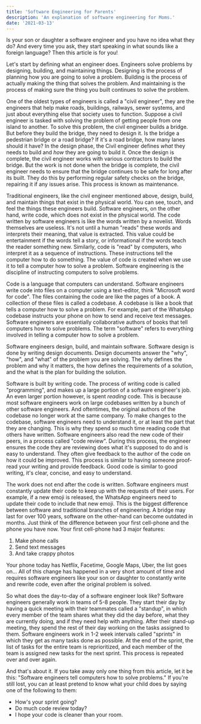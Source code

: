```yaml
---
title: 'Software Engineering for Parents'
description: 'An explanation of software engineering for Moms.'
date: '2021-03-13'
---
```

Is your son or daughter a software engineer and you have no idea what they do?
And every time you ask, they start speaking in what sounds like a foreign language?
Then this article is for you!

Let's start by defining what an engineer does.
Engineers solve problems by designing, building, and maintaining things.
Designing is the process of planning how you are going to solve a problem.
Building is the process of actually making the thing that solves the problem.
And maintaining is the process of making sure the thing you built continues to solve the problem. 

One of the oldest types of engineers is called a "civil engineer", they are the engineers that help make roads, buildings, railways, sewer systems, and just about everything else that society uses to function.
Suppose a civil engineer is tasked with solving the problem of getting people from one island to another.
To solve this problem, the civil engineer builds a bridge.
But before they build the bridge, they need to design it.
Is the bridge a pedestrian bridge or a road bridge?
If it's a road bridge, how many lanes should it have?
In the design phase, the Civil engineer defines *what* they needs to build and *how* they are going to build it.
Once the design is complete, the civil engineer works with various contractors to build the bridge.
But the work is not done when the bridge is complete, the civil engineer needs to ensure that the bridge continues to be safe for long after its built.
They do this by performing regular safety checks on the bridge, repairing it if any issues arise.
This process is known as maintenance.

Traditional engineers, like the civil engineer mentioned above, design, build, and maintain things that exist in the physical world.
You can see, touch, and feel the things these engineers build.
Software engineers, on the other hand, write code, which does not exist in the physical world.
The code written by software engineers is like the words written by a novelist.
Words themselves are useless.
It's not until a human "reads" these words and interprets their meaning, that value is extracted.
This value could be entertainment if the words tell a story, or informational if the words teach the reader something new.
Similarly, code is "read" by computers, who interpret it as a sequence of instructions.
These instructions tell the computer how to do something.
The value of code is created when we use it to tell a computer how to solve a problem. 
Software engineering is the discipline of instructing computers to solve problems.

Code is a language that computers can understand.
Software engineers write code into files on a computer using a text-editor, think "Microsoft word for code".
The files containing the code are like the pages of a book.
A collection of these files is called a codebase.
A codebase is like a book that tells a computer how to solve a problem.
For example, part of the WhatsApp codebase instructs your phone on how to send and receive text messages.
Software engineers are essentially collaborative authors of books that tell computers how to solve problems.
The term "software" refers to everything involved in telling a computer how to solve a problem.

Software engineers design, build, and maintain software.
Software design is done by writing design documents.
Design documents answer the "why", "how", and "what" of the problem you are solving.
The why defines the problem and why it matters, the how defines the requirements of a solution, and the what is the plan for building the solution.

Software is built by writing code.
The process of writing code is called "programming", and makes up a large portion of a software engineer's job.
An even larger portion however, is spent *reading* code.
This is because most software engineers work on large codebases written by a bunch of other software engineers.
And oftentimes, the original authors of the codebase no longer work at the same company.
To make changes to the codebase, software engineers need to understand it, or at least the part that they are changing. 
This is why they spend so much time reading code that others have written.
Software engineers also read the new code of their peers, in a process called "code review". 
During this process, the engineer ensures the code they are reviewing does what it's supposed to do and is easy to understand.
They often give feedback to the author of the code on how it could be improved.
This process is similar to having someone proof-read your writing and provide feedback.
Good code is similar to good writing, it's clear, concise, and easy to understand. 

The work does not end after the code is written.
Software engineers must constantly update their code to keep up with the requests of their users.
For example, if a new emoji is released, the WhatsApp engineers need to update their code to include that new emoji.
This is the biggest difference between software and traditional branches of engineering.
A bridge may last for over 100 years, software on the other-hand can become outdated in months.
Just think of the difference between your first cell-phone and the phone you have now.
Your first cell-phone had 3 major features:
1. Make phone calls
2. Send text messages 
3. And take crappy photos

Your phone today has Netflix, Facetime, Google Maps, Uber, the list goes on...
All of this change has happened in a very short amount of time and requires software engineers like your son or daughter to constantly write and rewrite code, even after the original problem is solved.

So what does the day-to-day of a software engineer look like?
Software engineers generally work in teams of 5-8 people.
They start their day by having a quick meeting with their teammates called a "standup", in which every member of the team shares what they did the day before, what they are currently doing, and if they need help with anything.
After their stand-up meeting, they spend the rest of their day working on the tasks assigned to them.
Software engineers work in 1-2 week intervals called "sprints" in which they get as many tasks done as possible.
At the end of the sprint, the list of tasks for the entire team is reprioritized, and each member of the team is assigned new tasks for the next sprint.
This process is repeated over and over again.

And that's about it. If you take away only one thing from this article, let it be this: "Software engineers tell computers how to solve problems."
If you're still lost, you can at least pretend to know what your child does by saying one of the following to them:
* How's your sprint going?
* Do much code review today?
* I hope your code is cleaner than your room.
